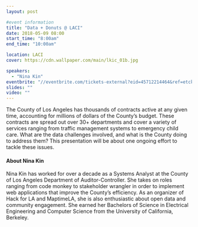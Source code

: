 ```yaml
---
layout: post

#event information
title: "Data + Donuts @ LACI"
date: 2018-05-09 08:00
start_time: "8:00am"
end_time: "10:00am"

location: LACI
cover: https://cdn.wallpaper.com/main/lkic_01b.jpg

speakers:
  - "Nina Kin"
eventbrite: "//eventbrite.com/tickets-external?eid=45712214464&ref=etckt"
slides: ""
video: ""
---
```


The County of Los Angeles has thousands of contracts active at any given time, accounting for millions of dollars of the County’s budget. These contracts are spread out over 30+ departments and cover a variety of services ranging from traffic management systems to emergency child care. What are the data challenges involved, and what is the County doing to address them? This presentation will be about one ongoing effort to tackle these issues.

#### About Nina Kin

Nina Kin has worked for over a decade as a Systems Analyst at the County of Los Angeles Department of Auditor-Controller. She takes on roles ranging from code monkey to stakeholder wrangler in order to implement web applications that improve the County’s efficiency. As an organizer of Hack for LA and MaptimeLA, she is also enthusiastic about open data and community engagement. She earned her Bachelors of Science in Electrical Engineering and Computer Science from the University of California, Berkeley.
